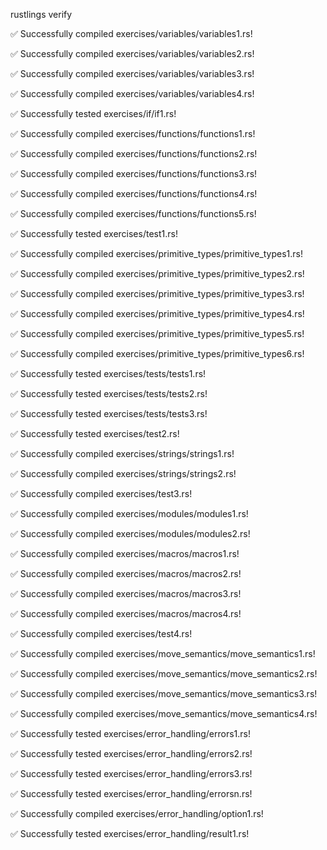 rustlings verify

✅ Successfully compiled exercises/variables/variables1.rs!

✅ Successfully compiled exercises/variables/variables2.rs!

✅ Successfully compiled exercises/variables/variables3.rs!

✅ Successfully compiled exercises/variables/variables4.rs!

✅ Successfully tested exercises/if/if1.rs!

✅ Successfully compiled exercises/functions/functions1.rs!

✅ Successfully compiled exercises/functions/functions2.rs!

✅ Successfully compiled exercises/functions/functions3.rs!

✅ Successfully compiled exercises/functions/functions4.rs!

✅ Successfully compiled exercises/functions/functions5.rs!

✅ Successfully tested exercises/test1.rs!

✅ Successfully compiled exercises/primitive_types/primitive_types1.rs!

✅ Successfully compiled exercises/primitive_types/primitive_types2.rs!

✅ Successfully compiled exercises/primitive_types/primitive_types3.rs!

✅ Successfully compiled exercises/primitive_types/primitive_types4.rs!

✅ Successfully compiled exercises/primitive_types/primitive_types5.rs!

✅ Successfully compiled exercises/primitive_types/primitive_types6.rs!

✅ Successfully tested exercises/tests/tests1.rs!

✅ Successfully tested exercises/tests/tests2.rs!

✅ Successfully tested exercises/tests/tests3.rs!

✅ Successfully tested exercises/test2.rs!

✅ Successfully compiled exercises/strings/strings1.rs!

✅ Successfully compiled exercises/strings/strings2.rs!

✅ Successfully compiled exercises/test3.rs!

✅ Successfully compiled exercises/modules/modules1.rs!

✅ Successfully compiled exercises/modules/modules2.rs!

✅ Successfully compiled exercises/macros/macros1.rs!

✅ Successfully compiled exercises/macros/macros2.rs!

✅ Successfully compiled exercises/macros/macros3.rs!

✅ Successfully compiled exercises/macros/macros4.rs!

✅ Successfully compiled exercises/test4.rs!

✅ Successfully compiled exercises/move_semantics/move_semantics1.rs!

✅ Successfully compiled exercises/move_semantics/move_semantics2.rs!

✅ Successfully compiled exercises/move_semantics/move_semantics3.rs!

✅ Successfully compiled exercises/move_semantics/move_semantics4.rs!

✅ Successfully tested exercises/error_handling/errors1.rs!

✅ Successfully tested exercises/error_handling/errors2.rs!

✅ Successfully tested exercises/error_handling/errors3.rs!

✅ Successfully tested exercises/error_handling/errorsn.rs!

✅ Successfully compiled exercises/error_handling/option1.rs!

✅ Successfully tested exercises/error_handling/result1.rs!

